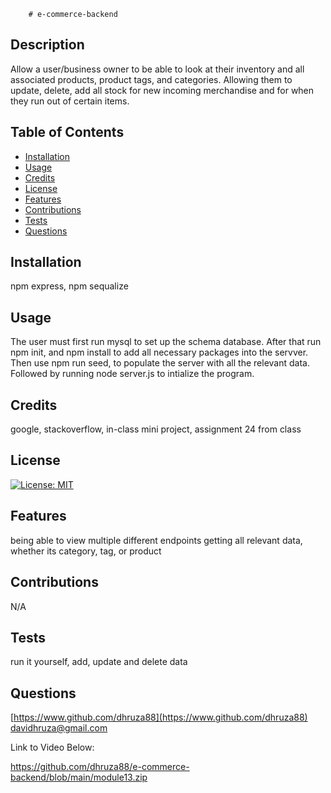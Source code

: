 
        # e-commerce-backend

## Description
Allow a user/business owner to be able to look at their inventory and all associated products, product tags, and categories. Allowing them to update, delete, add all stock for new incoming merchandise and for when they run out of certain items.



## Table of Contents

- [Installation](#installation)
- [Usage](#usage)
- [Credits](#credits)
- [License](#license)
- [Features](#features)
- [Contributions](#contributions)
- [Tests](#tests)
- [Questions](#questions)


## Installation
npm express,
npm sequalize

## Usage
The user must first run mysql to set up the schema database. After that run npm init, and npm install to add all necessary packages into the servver. Then use npm run seed, to populate the server with all the relevant data. Followed by running node server.js to intialize the program.

## Credits
google, stackoverflow, in-class mini project, assignment 24 from class

## License
[![License: MIT](https://img.shields.io/badge/License-MIT-yellow.svg)](https://opensource.org/licenses/MIT)


## Features
being able to view multiple different endpoints getting all relevant data, whether its category, tag, or product

## Contributions
N/A

## Tests
run it yourself, add, update and delete data

## Questions
[https://www.github.com/dhruza88](https://www.github.com/dhruza88) <br />
davidhruza@gmail.com

Link to Video Below:

https://github.com/dhruza88/e-commerce-backend/blob/main/module13.zip


